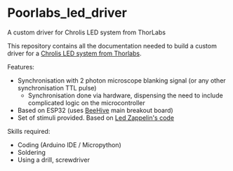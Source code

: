 # Poorlabs_led_driver
A custom driver for Chrolis LED system from ThorLabs


This repository contains all the documentation needed to build a custom driver for a [Chrolis LED system from Thorlabs](https://www.thorlabs.com/newgrouppage9.cfm?objectgroup_id=13597).

Features:
- Synchronisation with 2 photon microscope blanking signal (or any other synchronisation TTL pulse)
  - Synchronisation done via hardware, dispensing the need to include complicated logic on the microcontroller
- Based on ESP32 (uses [BeeHive](https://github.com/BeeHive-org/BeeHive) main breakout board)
- Set of stimuli provided. Based on [Led Zappelin's code](https://github.com/BadenLab/LED-Zappelin)

Skills required:
- Coding (Arduino IDE / Micropython)
- Soldering
- Using a drill, screwdriver
